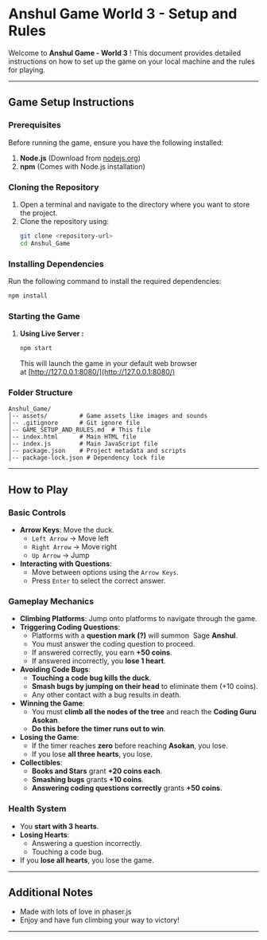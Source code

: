 # Anshul Game World 3 - Setup and Rules

Welcome to **Anshul Game - World 3** ! This document provides detailed instructions on how to set up the game on your local machine and the rules for playing.

---

## **Game Setup Instructions**

### **Prerequisites**

Before running the game, ensure you have the following installed:

1. **Node.js** (Download from [nodejs.org](https://nodejs.org/))
2. **npm** (Comes with Node.js installation)

### **Cloning the Repository**

1. Open a terminal and navigate to the directory where you want to store the project.
2. Clone the repository using:
   ```sh
   git clone <repository-url>
   cd Anshul_Game
   ```

### **Installing Dependencies**

Run the following command to install the required dependencies:

```sh
npm install
```

### **Starting the Game**

1. **Using Live Server :**
   ```sh
   npm start
   ```
   This will launch the game in your default web browser at [http://127.0.0.1:8080/](http://127.0.0.1:8080/)

### **Folder Structure**

```
Anshul_Game/
│-- assets/         # Game assets like images and sounds
│-- .gitignore      # Git ignore file
│-- GAME_SETUP_AND_RULES.md  # This file
│-- index.html      # Main HTML file
│-- index.js        # Main JavaScript file
│-- package.json    # Project metadata and scripts
│-- package-lock.json # Dependency lock file
```

---

## **How to Play**

### **Basic Controls**

- **Arrow Keys**: Move the duck.
  - `Left Arrow` → Move left
  - `Right Arrow` → Move right
  - `Up Arrow` → Jump
- **Interacting with Questions**:
  - Move between options using the `Arrow Keys`.
  - Press `Enter` to select the correct answer.

### **Gameplay Mechanics**

- **Climbing Platforms**: Jump onto platforms to navigate through the game.
- **Triggering Coding Questions**:
  - Platforms with a **question mark (?)** will summon  Sage **Anshul**.
  - You must answer the coding question to proceed.
  - If answered correctly, you earn **+50 coins**.
  - If answered incorrectly, you **lose 1 heart**.
- **Avoiding Code Bugs**:
  - **Touching a code bug kills the duck**.
  - **Smash bugs by jumping on their head** to eliminate them (+10 coins).
  - Any other contact with a bug results in death.
- **Winning the Game**:
  - You must **climb all the nodes of the tree** and reach the **Coding Guru Asokan**.
  - **Do this before the timer runs out to win**.
- **Losing the Game**:
  - If the timer reaches **zero** before reaching **Asokan**, you lose.
  - If you lose **all three hearts**, you lose.
- **Collectibles**:
  - **Books and Stars** grant **+20 coins each**.
  - **Smashing bugs** grants **+10 coins**.
  - **Answering coding questions correctly** grants **+50 coins**.

### **Health System**

- You **start with 3 hearts**.
- **Losing Hearts**:
  - Answering a question incorrectly.
  - Touching a code bug.
- If you **lose all hearts**, you lose the game.

---

## **Additional Notes**

- Made with lots of love in phaser.js
- Enjoy and have fun climbing your way to victory!

---

